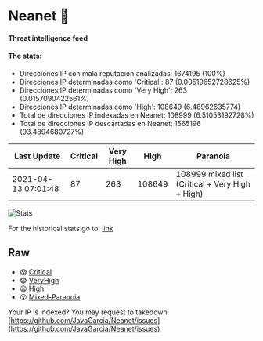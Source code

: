 # Neanet :hocho:
#### Threat intelligence feed
#### The stats:

- Direcciones IP con mala reputacion analizadas: 1674195 (100%)
- Direcciones IP determinadas como 'Critical':  87 (0.00519652728625%)
- Direcciones IP determinadas como 'Very High':  263 (0.0157090422561%)
- Direcciones IP determinadas como 'High':  108649 (6.48962635774)
- Total de direcciones IP indexadas en Neanet:  108999 (6.51053192728%)
- Total de direcciones IP descartadas en Neanet:  1565196 (93.4894680727%)

| Last Update | Critical | Very High | High | Paranoia |
| --- | --- | --- | --- | --- |
| 2021-04-13 07:01:48 | 87 | 263 | 108649 | 108999 mixed list (Critical + Very High + High)|

![Stats](https://docs.google.com/spreadsheets/d/e/2PACX-1vSnaNMIXVabIpDJjufMlzH7poXnshF3mgd8Is1g9ytUEzVsP5my4Trn8f-xkoLLQ38xpL3HtmUexLo6/pubchart?oid=501124687&format=image)

For the historical stats go to: [link](/stats.csv)
## Raw
- :scream: [Critical](https://raw.githubusercontent.com/JavaGarcia/Neanet/master/blacklists/neanet_critical.txt)
- :fearful: [VeryHigh](https://raw.githubusercontent.com/JavaGarcia/Neanet/master/blacklists/neanet_veryHigh.txtt)
- :frowning: [High](https://raw.githubusercontent.com/JavaGarcia/Neanet/master/blacklists/neanet_high.txt)
- :dizzy_face: [Mixed-Paranoia](https://raw.githubusercontent.com/JavaGarcia/Neanet/master/blacklists/neanet_all.txt)


Your IP is indexed? You may request to takedown. [https://github.com/JavaGarcia/Neanet/issues](https://github.com/JavaGarcia/Neanet/issues)





















































































































































































































































































































































































































































































































































































































































































































































































































































































































































































































































































































































































































































































































































































































































































































































































































































































































































































































































































































































































































































































































































































































































































































































































































































































































































































































































































































































































































































































































































































































































































































































































































































































































































































































































































































































































































































































































































































































































































































































































































































































































































































































































































































































































































































































































































































































































































































































































































































































































































































































































































































































































































































































































































































































































































































































































































































































































































































